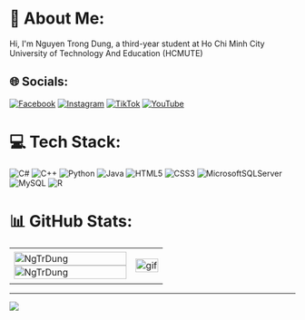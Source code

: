 # 💫 About Me:
Hi, I'm Nguyen Trong Dung, a third-year student at Ho Chi Minh City University of Technology And Education (HCMUTE)


## 🌐 Socials:
[![Facebook](https://img.shields.io/badge/Facebook-%231877F2.svg?logo=Facebook&logoColor=white)](https://www.facebook.com/profile.php?id=100023618702480) [![Instagram](https://img.shields.io/badge/Instagram-%23E4405F.svg?logo=Instagram&logoColor=white)](https://www.instagram.com/ntdkharuto/) [![TikTok](https://img.shields.io/badge/TikTok-%23000000.svg?logo=TikTok&logoColor=white)](https://www.tiktok.com/@ntd.kharuto) [![YouTube](https://img.shields.io/badge/YouTube-%23FF0000.svg?logo=YouTube&logoColor=white)](https://www.youtube.com/@DungNguyen_KHaruto) 

# 💻 Tech Stack:
![C#](https://img.shields.io/badge/c%23-%23239120.svg?style=plastic&logo=c-sharp&logoColor=white) ![C++](https://img.shields.io/badge/c++-%2300599C.svg?style=plastic&logo=c%2B%2B&logoColor=white) ![Python](https://img.shields.io/badge/python-3670A0?style=plastic&logo=python&logoColor=ffdd54) ![Java](https://img.shields.io/badge/java-%23ED8B00.svg?style=for-the-badge&logo=openjdk&logoColor=white) ![HTML5](https://img.shields.io/badge/html5-%23E34F26.svg?style=plastic&logo=html5&logoColor=white) ![CSS3](https://img.shields.io/badge/css3-%231572B6.svg?style=plastic&logo=css3&logoColor=white)   ![MicrosoftSQLServer](https://img.shields.io/badge/Microsoft%20SQL%20Sever-CC2927?style=plastic&logo=microsoft%20sql%20server&logoColor=white) ![MySQL](https://img.shields.io/badge/mysql-%2300000f.svg?style=for-the-badge&logo=mysql&logoColor=white) ![R](https://img.shields.io/badge/r-%23276DC3.svg?style=for-the-badge&logo=r&logoColor=white) 
# 📊 GitHub Stats:
<table style="width:100%;">
  <tr>
    <td>
      <img src="https://github-readme-stats.vercel.app/api/top-langs/?username=NgTrDung&bg_color=FFFFFF00&text_color=179fa3&layout=compact&hide=CSS&langs_count=10&custom_title=Top%20ngôn%20ngữ%20được%20dùng" alt="NgTrDung" width="100%"/>
      <img src="https://github-readme-stats.vercel.app/api?username=NgTrDung&bg_color=FFFFFF00&text_color=179fa3&show_icons=true&count_private=true&include_all_commits=true&custom_title=Hoạt%20động%20trên%20Github" alt="NgTrDung" width="100%"/>
    </td>
    <td>
      <p align="center"> 
        <img src="https://i.pinimg.com/originals/2f/9d/46/2f9d469e0b2a7e234b78eb687db4bfc7.gif" alt="gif" width="100%"/>
      </p>
    </td>
  </tr>
</table>

---
[![](https://visitcount.itsvg.in/api?id=NgTrDung&icon=0&color=0)](https://visitcount.itsvg.in)

<!-- Proudly created with GPRM ( https://gprm.itsvg.in ) -->
